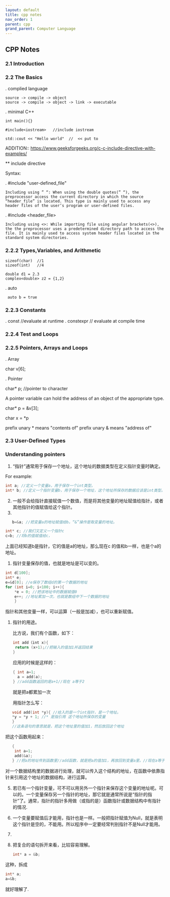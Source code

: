 ```yaml
---
layout: default
title: cpp notes
nav_order: 1 
parent: cpp
grand_parent: Computer Language
---
```


## CPP Notes

### 2.1 Introduction


### 2.2 The Basics
. complied language

    source -> compile -> object
    source -> compile -> object -> link -> executable

. minimal C++

    int main(){}

    #include<iostream>   //include iostream

    std::cout << "Hello world"  //  << put to


ADDITION::
https://www.geeksforgeeks.org/c-c-include-directive-with-examples/

** include directive

Syntax:

. #include "user-defined_file"

    Including using ” “: When using the double quotes(” “), the preprocessor access the current directory in which the source “header_file” is located. This type is mainly used to access any header files of the user’s program or user-defined files.

. #include <header_file>

    Including using <>: While importing file using angular brackets(<>), the the preprocessor uses a predetermined directory path to access the file. It is mainly used to access system header files located in the standard system directories.

### 2.2.2 Types,Variables, and Arithmetic

    sizeof(char)  //1
    sizeof(int)   //4

    double d1 = 2.3
    complex<double> z2 = {1,2}

   . auto

     auto b = true

### 2.2.3 Constants
. const    //evaluate at runtime
. constexpr  // evaluate at compile time

### 2.2.4 Test and Loops

### 2.2.5 Pointers, Arrays and Loops

. Array

   char v[6];

. Pointer

   char* p;   //pointer to character

A pointer variable can hold the address of an object of the appropriate type.

char* p = &v[3];

char x = *p

prefix unary * means "contents of"
prefix unary & means "address of"

### 2.3 User-Defined Types

### Understanding pointers

1.  “指针”通常用于保存一个地址，这个地址的数据类型在定义指针变量时确定。

For example:
```c++
int a; //定义一个变量a，用于保存一个int类型。
int* b; //定义一个指针变量b，用于保存一个地址，这个地址所保存的数据应该是int类型。
```

2.  一般不会给指针直接赋值一个数值，而是将其他变量的地址赋值给指针，或者其他指针的值赋值给这个指针。
3.  
```cpp
   b=&a; //把变量a的地址赋值给b。“&”操作是取变量的地址。
```
   
   ```cpp
   int* c; //我们又定义一个指针c
   c=b; //将b的值赋值给c，
   ```
   
   上面已经知道b是指针，它的值是a的地址，那么现在c 的值和b一样，也是个a的地址。
   
1.  指针变量保存的值，也就是地址是可以变的。
```cpp
int d[100];
int* e;
e=&d[0]; //e保存了数组d的第一个数据的地址
for (int i=0; i<100; i++){
    *e = 0; //把该地址中的数据赋值0
    e++; //地址累加一次，也就是数组中下一个数据的地址
    }
```
指针和其他变量一样，可以运算（一般是加减），也可以重新赋值。

1. 指针的用途。

   比方说，我们有个函数，如下：
   ```cpp
   int add（int x){
    return (x+1);//把输入的值加1并返回结果
   } 
   ```
   
   应用的时候是这样的：
   ```cpp
   { int a=1;
     a = add(a);
   } //add函数返回的是a+1//现在 a等于2
   ```
   就是把a都累加一次
   
   用指针怎么写：
```cpp
   void add(int *y){ //给入的是一个int指针，是一个地址。
   *y = *y + 1; //* 是指引用 这个地址所保存的变量
   }
   //这条语句的意思就是，把这个地址里的值加1，然后放回这个地址
   ```
   把这个函数用起来：
```cpp
   {
    int a=1;
    add(&a);
   } //把a的地址传到函数里//add函数，就是把a的值加1，再放回到变量a里。//现在a等于2}
   ```
   
   对一个数据结构里的数据进行处理，就可以传入这个结构的地址，在函数中依靠指针来引用这个地址的数据结构，进行运算。
   
5. 若已有一个指针变量，可不可以用另外一个指针来保存这个变量的地址呢。可以的。一个变量保存另一个指针的地址，那它就是通常所说是“指针的指针”了。通常，指针的指针多用做（或指的是）函数指针或数据结构中有指针的情况.
   
   
6. 一个变量要赋值后才能用，指针也是一样。一般把指针赋值为Null，就是表明这个指针是空的，不能用。所以程序中一定要经常判别指针不是Null才能用。
7. 
8. 把复合的语句拆开来看，比较容易理解。
   ```cpp
   int* a = &b;  
   ```
这种，拆成
   ```cpp
   int* a;
   a=&b;  
   ```
就好理解了.